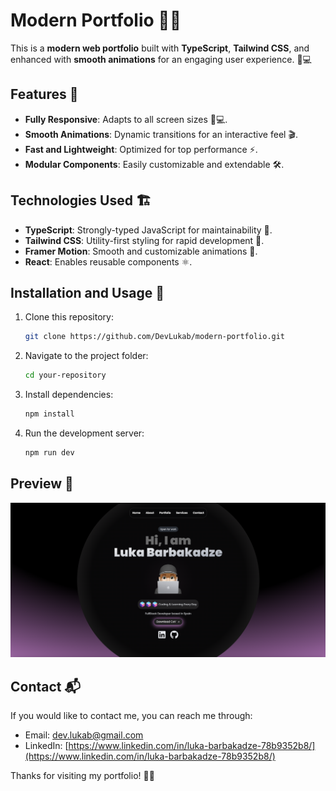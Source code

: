 # Modern Portfolio 🚀✨

This is a **modern web portfolio** built with **TypeScript**, **Tailwind CSS**, and enhanced with **smooth animations** for an engaging user experience. 🎨💻

## Features 🌟
- **Fully Responsive**: Adapts to all screen sizes 📱💻.
- **Smooth Animations**: Dynamic transitions for an interactive feel 🎬.
- **Fast and Lightweight**: Optimized for top performance ⚡.
- **Modular Components**: Easily customizable and extendable 🛠️.

## Technologies Used 🏗️
- **TypeScript**: Strongly-typed JavaScript for maintainability 📝.
- **Tailwind CSS**: Utility-first styling for rapid development 🎨.
- **Framer Motion**: Smooth and customizable animations 🏃.
- **React**: Enables reusable components ⚛️.

## Installation and Usage 🚀
1. Clone this repository:
   ```sh
   git clone https://github.com/DevLukab/modern-portfolio.git
   ```
2. Navigate to the project folder:
   ```sh
   cd your-repository
   ```
3. Install dependencies:
   ```sh
   npm install
   ```
4. Run the development server:
   ```sh
   npm run dev
   ```

## Preview 👀
![alt text](image.png)

## Contact 📬
If you would like to contact me, you can reach me through:
- Email: [dev.lukab@gmail.com](mailto:dev.lukab@gmail.com)
- LinkedIn: [https://www.linkedin.com/in/luka-barbakadze-78b9352b8/](https://www.linkedin.com/in/luka-barbakadze-78b9352b8/)

Thanks for visiting my portfolio! 🚀🎨